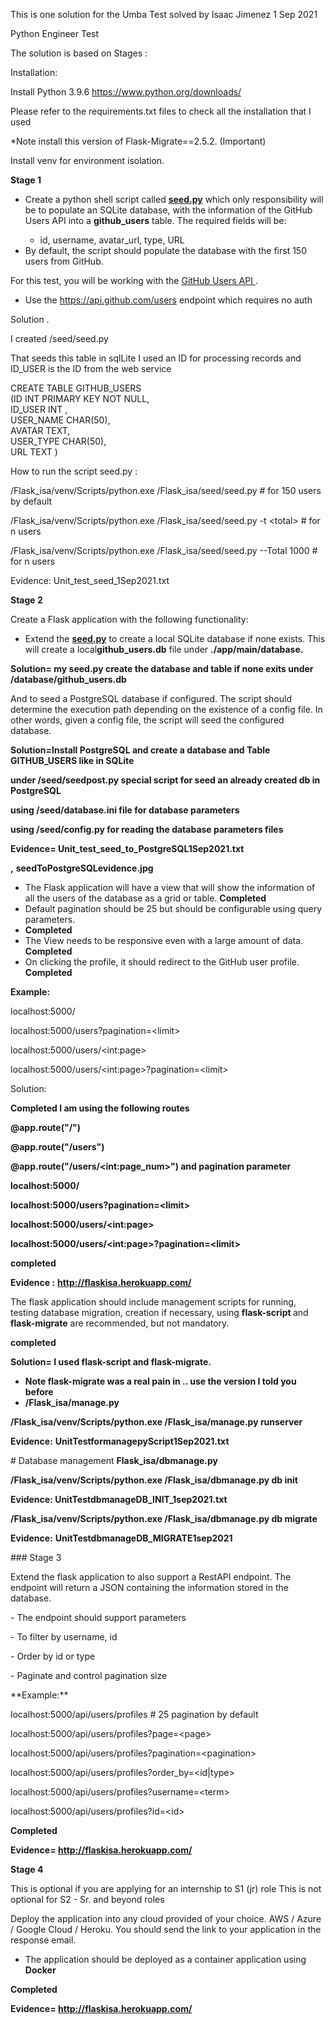 <p>
    This is one solution for the Umba Test solved by Isaac Jimenez 1 Sep 2021
</p>
<p>
    Python Engineer Test
</p>
<p>
    The solution is based on Stages :
</p>
<p>
    Installation:
</p>
<p>
    Install Python 3.9.6
    <a href="https://www.python.org/downloads/">
        https://www.python.org/downloads/
    </a>
</p>
<p>
    Please refer to the requirements.txt files to check all the installation
    that I used
</p>
<p>
    *Note install this version of Flask-Migrate==2.5.2. (Important)
</p>
<p>
    Install venv for environment isolation.
</p>
<p>
    <strong>Stage 1</strong>
</p>
<ul type="disc">
    <li>
Create a python shell script called        <strong><a href="http://seed.py">seed.py</a></strong> which only
        responsibility will be to populate an SQLite database, with the
information of the GitHub Users API into a        <strong>github_users</strong> table. The required fields will be:
    </li>
    <ul type="circle">
        <li>
            id, username, avatar_url, type, URL
        </li>
    </ul>
    <li>
        By default, the script should populate the database with the first 150
        users from GitHub.
    </li>
</ul>
<p>
    For this test, you will be working with the
    <a href="https://docs.github.com/en/rest/reference/users">
        GitHub Users API
    </a>
    .
</p>
<ul type="disc">
    <li>
Use the        <a href="https://api.github.com/users">https://api.github.com/users</a>
        endpoint which requires no auth
    </li>
</ul>
<p>
    Solution .
</p>
<p>
    I created /seed/seed.py
</p>
<p>
    That seeds this table in sqlLite I used an ID for processing records and
    ID_USER is the ID from the web service
</p>
<div>
    CREATE TABLE GITHUB_USERS
</div>
<div>
    (ID INT PRIMARY KEY NOT NULL,
</div>
<div>
    ID_USER INT ,
</div>
<div>
    USER_NAME CHAR(50),
</div>
<div>
    AVATAR TEXT,
</div>
<div>
    USER_TYPE CHAR(50),
</div>
<div>
    URL TEXT )
</div>

<p>
    How to run the script seed.py :
</p>
<p>
    /Flask_isa/venv/Scripts/python.exe /Flask_isa/seed/seed.py # for 150 users
    by default
</p>
<p>
    /Flask_isa/venv/Scripts/python.exe /Flask_isa/seed/seed.py -t &lt;total&gt;
    # for n users
</p>
<p>
    /Flask_isa/venv/Scripts/python.exe /Flask_isa/seed/seed.py --Total 1000 #
    for n users
</p>
<div>
    <p>
        Evidence: Unit_test_seed_1Sep2021.txt
    </p>
</div>
<p>
    <strong>Stage 2</strong>
</p>
<p>
    Create a Flask application with the following functionality:
</p>
<ul type="disc">
    <li>
        Extend the <strong><a href="http://seed.py/">seed.py</a></strong> to
create a local SQLite database if none exists. This will create a local<strong>github_users.db</strong> file under        <strong>./app/main/database.</strong>
    </li>
</ul>
<p>
    <strong>
        Solution= my seed.py create the database and table if none exits under
        /database/github_users.db
    </strong>
</p>
<p>
    And to seed a PostgreSQL database if configured. The script should
    determine the execution path depending on the existence of a config file.
    In other words, given a config file, the script will seed the configured
    database.
</p>
<p>
    <strong>
        Solution=Install PostgreSQL and create a database and Table
        GITHUB_USERS like in SQLite
    </strong>
</p>
<p>
    <strong>
        under /seed/seedpost.py special script for seed an already created db
        in PostgreSQL
    </strong>
</p>
<p>
    <strong>using /seed/database.ini file for database parameters</strong>
</p>
<p>
    <strong>
        using /seed/config.py for reading the database parameters files
    </strong>
</p>
<p>
    <strong>Evidence= Unit_test_seed_to_PostgreSQL1Sep2021.txt</strong>
</p>
<p>
    <strong>,</strong>
    <strong>seedToPostgreSQLevidence.jpg</strong>
</p>
<ul type="disc">
    <li>
        The Flask application will have a view that will show the information
of all the users of the database as a grid or table.        <strong>Completed</strong>
    </li>
    <li>
        Default pagination should be 25 but should be configurable using query
        parameters.
    </li>
    <li>
        <strong>Completed</strong>
    </li>
    <li>
The View needs to be responsive even with a large amount of data.        <strong>Completed</strong>
    </li>
    <li>
On clicking the profile, it should redirect to the GitHub user profile.        <strong>Completed</strong>
    </li>
</ul>
<p>
    <strong></strong>
</p>
<p>
    <strong></strong>
</p>
<p>
    <strong>Example:</strong>
</p>
<p>
    localhost:5000/
</p>
<p>
    localhost:5000/users?pagination=&lt;limit&gt;
</p>
<p>
    localhost:5000/users/&lt;int:page&gt;
</p>
<p>
    localhost:5000/users/&lt;int:page&gt;?pagination=&lt;limit&gt;
</p>
<p>
    Solution:
</p>
<p>
    <strong>Completed I am using the following routes</strong>
</p>
<p>
    <strong>@app.route("/")</strong>
</p>
<p>
    <strong>@app.route("/users")</strong>
</p>
<p>
    <strong>
        @app.route("/users/&lt;int:page_num&gt;") and pagination parameter
    </strong>
</p>
<p>
    <strong></strong>
</p>
<p>
    <strong>localhost:5000/</strong>
</p>
<p>
    <strong>localhost:5000/users?pagination=&lt;limit&gt;</strong>
</p>
<p>
    <strong>localhost:5000/users/&lt;int:page&gt;</strong>
</p>
<p>
    <strong>
        localhost:5000/users/&lt;int:page&gt;?pagination=&lt;limit&gt;
    </strong>
</p>
<p>
    <strong></strong>
</p>
<p>
    <strong>completed</strong>
</p>
<p>
    <strong>Evidence :</strong>
    <strong> </strong>
    <strong>
        <a href="http://flaskisa.herokuapp.com/">
            http://flaskisa.herokuapp.com/
        </a>
    </strong>
</p>
<p>
    <strong></strong>
</p>
<p>
    The flask application should include management scripts for running,
testing database migration, creation if necessary, using    <strong>flask-script </strong>and <strong>flask-migrate</strong> are
    recommended, but not mandatory.
</p>
<p>
    <strong>completed</strong>
</p>
<p>
    <strong>Solution= I used flask-script and flask-migrate.</strong>
</p>
<ul>
    <li>
        <strong>
            Note flask-migrate was a real pain in .. use the version I told you
            before
        </strong>
    </li>
    <li>
        <strong>/Flask_isa/manage.py</strong>
    </li>
</ul>
<p>
    <strong>
        /Flask_isa/venv/Scripts/python.exe /Flask_isa/manage.py runserver
    </strong>
</p>
<p>
    <strong>Evidence:</strong>
    <strong>UnitTestformanagepyScript1Sep2021.txt</strong>
</p>
<p>
    # Database management <strong>Flask_isa/dbmanage.py</strong>
</p>
<p>
    <strong>
        /Flask_isa/venv/Scripts/python.exe /Flask_isa/dbmanage.py db init
    </strong>
</p>
<p>
    <strong>Evidence: UnitTestdbmanageDB_INIT_1sep2021.txt</strong>
</p>
<p>
    <strong>
        /Flask_isa/venv/Scripts/python.exe /Flask_isa/dbmanage.py db migrate
    </strong>
</p>
<p>
    <strong>Evidence:</strong>
    <strong>UnitTestdbmanageDB_MIGRATE1sep2021</strong>
</p>
<p>
    ### Stage 3
</p>
<p>
    Extend the flask application to also support a RestAPI endpoint. The
    endpoint will return a JSON containing the information stored in the
    database.
</p>
<p>
    - The endpoint should support parameters
</p>
<p>
    - To filter by username, id
</p>
<p>
    - Order by id or type
</p>
<p>
    - Paginate and control pagination size
</p>
<p>
    **Example:**
</p>
<p>
    localhost:5000/api/users/profiles # 25 pagination by default
</p>
<p>
    localhost:5000/api/users/profiles?page=&lt;page&gt;
</p>
<p>
    localhost:5000/api/users/profiles?pagination=&lt;pagination&gt;
</p>
<p>
    localhost:5000/api/users/profiles?order_by=&lt;id|type&gt;
</p>
<p>
    localhost:5000/api/users/profiles?username=&lt;term&gt;
</p>
<p>
    localhost:5000/api/users/profiles?id=&lt;id&gt;
</p>
<p>
    <strong>Completed</strong>
</p>
<p>
    <strong>
        Evidence=
        <a href="http://flaskisa.herokuapp.com/">
            http://flaskisa.herokuapp.com/
        </a>
    </strong>
</p>
<p>
    <strong></strong>
</p>
<p>
    <strong>Stage 4</strong>
</p>
<p>
    This is optional if you are applying for an internship to S1 (jr) role This
    is not optional for S2 - Sr. and beyond roles
</p>
<p>
    Deploy the application into any cloud provided of your choice. AWS / Azure
    / Google Cloud / Heroku. You should send the link to your application in
    the response email.
</p>
<ul type="disc">
    <li>
The application should be deployed as a container application using        <strong>Docker</strong>
    </li>
</ul>
<p>
    <strong></strong>
</p>
<p>
    <strong>Completed</strong>
</p>
<p>
    <strong>
        Evidence=
        <a href="http://flaskisa.herokuapp.com/">
            http://flaskisa.herokuapp.com/
        </a>
    </strong>
</p>
<p>
    <strong></strong>
</p>
